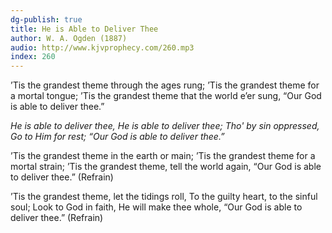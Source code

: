 ```yaml
---
dg-publish: true
title: He is Able to Deliver Thee
author: W. A. Ogden (1887)
audio: http://www.kjvprophecy.com/260.mp3
index: 260
---
```


’Tis the grandest theme through the ages rung;
’Tis the grandest theme for a mortal tongue;
’Tis the grandest theme that the world e’er sung,
“Our God is able to deliver thee.”

*He is able to deliver thee,
He is able to deliver thee;
Tho' by sin oppressed,
Go to Him for rest;
“Our God is able to deliver thee.”*

’Tis the grandest theme in the earth or main;
’Tis the grandest theme for a mortal strain;
’Tis the grandest theme, tell the world again,
“Our God is able to deliver thee.” (Refrain)

’Tis the grandest theme, let the tidings roll,
To the guilty heart, to the sinful soul;
Look to God in faith, He will make thee whole,
“Our God is able to deliver thee.” (Refrain)